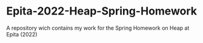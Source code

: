 # Epita-2022-Heap-Spring-Homework
A repository wich contains my work for the Spring Homework on Heap at Epita (2022)
